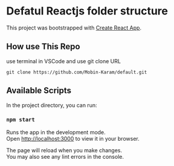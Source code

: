# Defatul Reactjs folder structure

This project was bootstrapped with [Create React App](https://github.com/facebook/create-react-app).

## How use This Repo

use terminal in VSCode and use git clone URL

```
git clone https://github.com/Mobin-Karam/default.git
```

## Available Scripts

In the project directory, you can run:

### `npm start`

Runs the app in the development mode.\
Open [http://localhost:3000](http://localhost:3000) to view it in your browser.

The page will reload when you make changes.\
You may also see any lint errors in the console.
